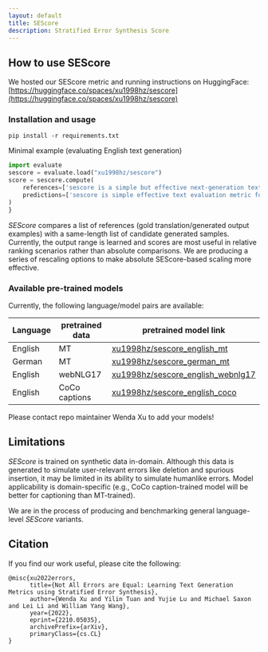 ```yaml
---
layout: default
title: SEScore
description: Stratified Error Synthesis Score
---
```

## How to use SEScore

We hosted our SEScore metric and running instructions on HuggingFace: [https://huggingface.co/spaces/xu1998hz/sescore](https://huggingface.co/spaces/xu1998hz/sescore)

### Installation and usage
```
pip install -r requirements.txt
```

Minimal example (evaluating English text generation)
```python
import evaluate
sescore = evaluate.load("xu1998hz/sescore")
score = sescore.compute(
    references=['sescore is a simple but effective next-generation text evaluation metric'],
    predictions=['sescore is simple effective text evaluation metric for next generation']
)
}
```
*SEScore* compares a list of references (gold translation/generated output examples) with a same-length list of candidate generated samples. Currently, the output range is learned and scores are most useful in relative ranking scenarios rather than absolute comparisons. We are producing a series of rescaling options to make absolute SEScore-based scaling more effective.

### Available pre-trained models
Currently, the following language/model pairs are available:

| Language | pretrained data | pretrained model link |
|----------|-----------------|-----------------------|
| English  | MT              | [xu1998hz/sescore_english_mt](https://huggingface.co/xu1998hz/sescore_english_mt) |
| German   | MT              | [xu1998hz/sescore_german_mt](https://huggingface.co/xu1998hz/sescore_german_mt) |
| English  | webNLG17        | [xu1998hz/sescore_english_webnlg17](https://huggingface.co/xu1998hz/sescore_english_webnlg17) |
| English  | CoCo captions   | [xu1998hz/sescore_english_coco](https://huggingface.co/xu1998hz/sescore_english_coco) |

Please contact repo maintainer Wenda Xu to add your models!

## Limitations

*SEScore* is trained on synthetic data in-domain. 
Although this data is generated to simulate user-relevant errors like deletion and spurious insertion, it may be limited in its ability to simulate humanlike errors.
Model applicability is domain-specific (e.g., CoCo caption-trained model will be better for captioning than MT-trained).

We are in the process of producing and benchmarking general language-level *SEScore* variants.

## Citation

If you find our work useful, please cite the following:

    @misc{xu2022errors,
          title={Not All Errors are Equal: Learning Text Generation Metrics using Stratified Error Synthesis}, 
          author={Wenda Xu and Yilin Tuan and Yujie Lu and Michael Saxon and Lei Li and William Yang Wang},
          year={2022},
          eprint={2210.05035},
          archivePrefix={arXiv},
          primaryClass={cs.CL}
    }
